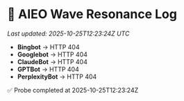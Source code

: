 # 🌊 AIEO Wave Resonance Log
_Last updated: 2025-10-25T12:23:24Z UTC_

- **Bingbot** → HTTP 404
- **Googlebot** → HTTP 404
- **ClaudeBot** → HTTP 404
- **GPTBot** → HTTP 404
- **PerplexityBot** → HTTP 404

✅ Probe completed at 2025-10-25T12:23:24Z
